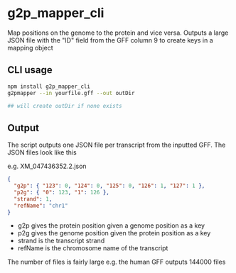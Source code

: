 # g2p_mapper_cli

Map positions on the genome to the protein and vice versa. Outputs a large JSON
file with the "ID" field from the GFF column 9 to create keys in a mapping
object

## CLI usage

```bash
npm install g2p_mapper_cli
g2pmapper --in yourfile.gff --out outDir

## will create outDir if none exists
```

## Output

The script outputs one JSON file per transcript from the inputted GFF. The JSON
files look like this

e.g. XM_047436352.2.json

```json
{
  "g2p": { "123": 0, "124": 0, "125": 0, "126": 1, "127": 1 },
  "p2g": { "0": 123, "1": 126 },
  "strand": 1,
  "refName": "chr1"
}
```

- g2p gives the protein position given a genome position as a key
- p2g gives the genome position given the protein position as a key
- strand is the transcript strand
- refName is the chromosome name of the transcript

The number of files is fairly large e.g. the human GFF outputs 144000 files
